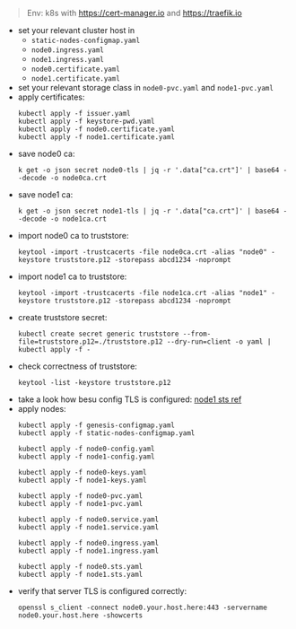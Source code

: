 
> Env: k8s with https://cert-manager.io and https://traefik.io

- set your relevant cluster host in
  - `static-nodes-configmap.yaml`
  - `node0.ingress.yaml`
  - `node1.ingress.yaml`
  - `node0.certificate.yaml`
  - `node1.certificate.yaml`
- set your relevant storage class in `node0-pvc.yaml` and `node1-pvc.yaml`
- apply certificates:
  ```
  kubectl apply -f issuer.yaml
  kubectl apply -f keystore-pwd.yaml
  kubectl apply -f node0.certificate.yaml
  kubectl apply -f node1.certificate.yaml
  ```
- save node0 ca:
  ```
  k get -o json secret node0-tls | jq -r '.data["ca.crt"]' | base64 --decode -o node0ca.crt
  ```
- save node1 ca:
  ```
  k get -o json secret node1-tls | jq -r '.data["ca.crt"]' | base64 --decode -o node1ca.crt
  ```
- import node0 ca to truststore:
  ```
  keytool -import -trustcacerts -file node0ca.crt -alias "node0" -keystore truststore.p12 -storepass abcd1234 -noprompt
  ```
- import node1 ca to truststore:
  ```
  keytool -import -trustcacerts -file node1ca.crt -alias "node1" -keystore truststore.p12 -storepass abcd1234 -noprompt
  ```
- create truststore secret:
  ```
  kubectl create secret generic truststore --from-file=truststore.p12=./truststore.p12 --dry-run=client -o yaml | kubectl apply -f -
  ```
- check correctness of truststore:
  ```
  keytool -list -keystore truststore.p12
  ```
- take a look how besu config TLS is configured: [node1 sts ref](https://github.com/dmlkhua/besu-troubleshooting/blob/main/node1.sts.yaml#L108)
- apply nodes:
  ```
  kubectl apply -f genesis-configmap.yaml
  kubectl apply -f static-nodes-configmap.yaml
  
  kubectl apply -f node0-config.yaml
  kubectl apply -f node1-config.yaml
  
  kubectl apply -f node0-keys.yaml
  kubectl apply -f node1-keys.yaml

  kubectl apply -f node0-pvc.yaml
  kubectl apply -f node1-pvc.yaml
  
  kubectl apply -f node0.service.yaml
  kubectl apply -f node1.service.yaml

  kubectl apply -f node0.ingress.yaml
  kubectl apply -f node1.ingress.yaml
  
  kubectl apply -f node0.sts.yaml
  kubectl apply -f node1.sts.yaml
  ```
- verify that server TLS is configured correctly:
  ```
  openssl s_client -connect node0.your.host.here:443 -servername node0.your.host.here -showcerts
  ```
